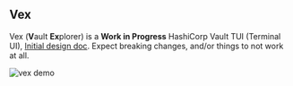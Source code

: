## Vex

Vex (**V**ault **Ex**plorer) is a **Work in Progress** HashiCorp Vault TUI (Terminal UI),
[Initial design doc](https://outline.ks.liam.sh/s/fe5484ef-07d5-4d30-ade2-8c6c76081124).
Expect breaking changes, and/or things to not work at all.

<img src="https://cdn.liam.sh/github/vex/demo.gif" alt="vex demo" />
